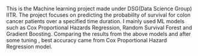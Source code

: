 This is the Machine learning project made under DSG(Data Science Group) IITR. The project focuses on predicting the probability of survival for colon cancer patients over a specified time duration. I mainly used ML models such as Cox Proportional Hazards Regression, Random Survival Forest and Gradient Boosting. Comparing the results from the above models and after some tuning , best accuracy came from Cox Proportional Hazard Regression model.
